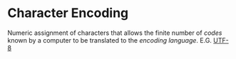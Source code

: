 # Character Encoding  
  
Numeric assignment of characters that allows the finite number of *codes* known by a computer to be
translated to the *encoding language*. E.G. [UTF-8](https://github.com/disc0ninja/zet/search?q=utf-8)
